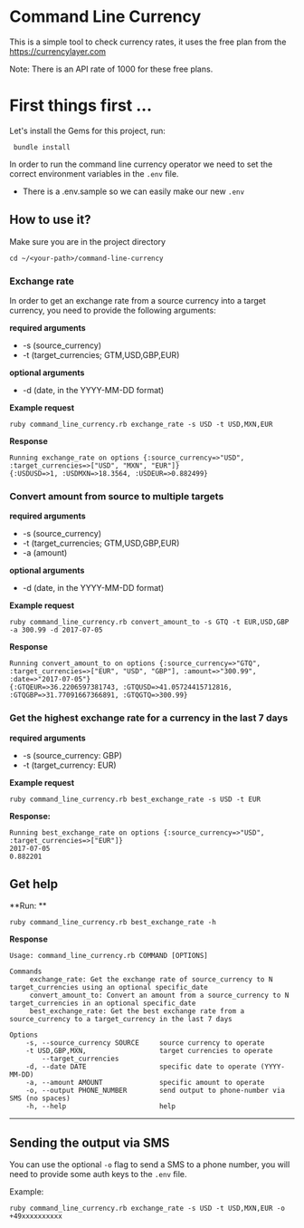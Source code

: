 # Command Line Currency

This is a simple tool to check currency rates, it uses the free plan from the https://currencylayer.com

Note: There is an API rate of 1000 for these free plans.

# First things first ...


Let's install the Gems for this project, run:

```
 bundle install
```

In order to run the command line currency operator we need to set the correct
environment variables in the `.env` file.

- There is a .env.sample so we can easily make our new `.env`

## How to use it?

Make sure you are in the project directory

    cd ~/<your-path>/command-line-currency

### Exchange rate

In order to get an exchange rate from a source currency into a target currency, you need to provide the following arguments:

**required arguments**

- -s (source_currency)
- -t (target_currencies; GTM,USD,GBP,EUR)

**optional arguments**
- -d (date, in the YYYY-MM-DD format)

**Example request**
```shell
ruby command_line_currency.rb exchange_rate -s USD -t USD,MXN,EUR
```

**Response**
```
Running exchange_rate on options {:source_currency=>"USD", :target_currencies=>["USD", "MXN", "EUR"]}
{:USDUSD=>1, :USDMXN=>18.3564, :USDEUR=>0.882499}
```

### Convert amount from source to multiple targets

**required arguments**

- -s (source_currency)
- -t (target_currencies; GTM,USD,GBP,EUR)
- -a (amount)

**optional arguments**
- -d (date, in the YYYY-MM-DD format)


**Example request**
```shell
ruby command_line_currency.rb convert_amount_to -s GTQ -t EUR,USD,GBP -a 300.99 -d 2017-07-05
```

**Response**
```
Running convert_amount_to on options {:source_currency=>"GTQ", :target_currencies=>["EUR", "USD", "GBP"], :amount=>"300.99", :date=>"2017-07-05"}
{:GTQEUR=>36.2206597381743, :GTQUSD=>41.05724415712816, :GTQGBP=>31.77091667366891, :GTQGTQ=>300.99}
```

### Get the highest exchange rate for a currency in the last 7 days

**required arguments**

- -s (source_currency: GBP)
- -t (target_currency: EUR)

**Example request**
```
ruby command_line_currency.rb best_exchange_rate -s USD -t EUR
```
**Response:**
```
Running best_exchange_rate on options {:source_currency=>"USD", :target_currencies=>["EUR"]}
2017-07-05
0.882201
```

## Get help

**Run: **

```
ruby command_line_currency.rb best_exchange_rate -h
```

**Response**
```
Usage: command_line_currency.rb COMMAND [OPTIONS]

Commands
     exchange_rate: Get the exchange rate of source_currency to N target_currencies using an optional specific_date
     convert_amount_to: Convert an amount from a source_currency to N target_currencies in an optional specific_date
     best_exchange_rate: Get the best exchange rate from a source_currency to a target_currency in the last 7 days

Options
    -s, --source_currency SOURCE     source currency to operate
    -t USD,GBP,MXN,                  target currencies to operate
        --target_currencies
    -d, --date DATE                  specific date to operate (YYYY-MM-DD)
    -a, --amount AMOUNT              specific amount to operate
    -o, --output PHONE_NUMBER        send output to phone-number via SMS (no spaces)
    -h, --help                       help
```

----

## Sending the output via SMS

You can use the optional `-o` flag to send a SMS to a phone number,
you will need to provide some auth keys to the `.env` file.

Example:

```
ruby command_line_currency.rb exchange_rate -s USD -t USD,MXN,EUR -o +49xxxxxxxxxx
```
